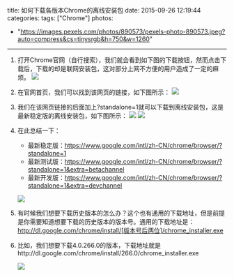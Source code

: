 title: 如何下载各版本Chrome的离线安装包
date: 2015-09-26 12:19:44
categories:
tags: ["Chrome"]
photos:
  - "https://images.pexels.com/photos/890573/pexels-photo-890573.jpeg?auto=compress&cs=tinysrgb&h=750&w=1260"
---

1. 打开Chrome官网（自行搜索），我们就会看到如下图的下载按钮，然而点击下载后，下载的却是联网安装包，这对部分上网不方便的用户造成了一定的麻烦。
    ![](http://ww3.sinaimg.cn/large/74311666jw1ewmjtqhpvsj20dc03qt8u.jpg)

2. 在官网首页，我们可以找到该网页的链接，如下图所示：
    ![](http://ww3.sinaimg.cn/large/74311666jw1ewmjvcmqjbj20ck040glv.jpg)

3. 我们在该网页链接的后面加上?standalone=1就可以下载到离线安装包，这是最新稳定版的离线安装包，如下图所示：
    ![](http://ww3.sinaimg.cn/large/74311666jw1ewmnsvfaskj20dc03oq34.jpg)
    ![](http://ww4.sinaimg.cn/large/74311666jw1ewmntkj9a0j20dc04p3z5.jpg)

4. 在此总结一下：
    * 最新稳定版：https://www.google.com/intl/zh-CN/chrome/browser/?standalone=1
    * 最新测试版：https://www.google.com/intl/zh-CN/chrome/browser/?standalone=1&extra=betachannel
    * 最新开发版：https://www.google.com/intl/zh-CN/chrome/browser/?standalone=1&extra=devchannel

    ![](http://ww2.sinaimg.cn/large/74311666jw1ewmnyqakouj20dc06e3zc.jpg)

5. 有时候我们想要下载历史版本的怎么办？这个也有通用的下载地址，但是前提是你需要知道想要下载的历史版本的版本号。通用的下载地址是：http://dl.google.com/chrome/install/[版本号后两位]/chrome_installer.exe

6. 比如，我们想要下载4.0.266.0的版本，下载地址就是http://dl.google.com/chrome/install/266.0/chrome_installer.exe

    ![](http://ww2.sinaimg.cn/large/74311666jw1ewmo10vsczj20dc06emy1.jpg)
